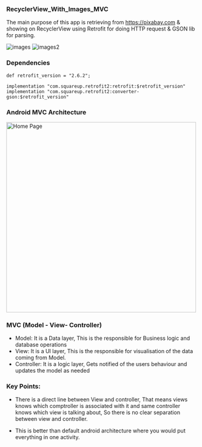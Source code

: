 ### RecyclerView_With_Images_MVC

The main purpose of this app is retrieving from https://pixabay.com & showing on RecyclerView using Retrofit for doing HTTP request & GSON lib for parsing.

![images](https://user-images.githubusercontent.com/10658016/65835672-d1c26e00-e306-11e9-86ad-b925839a6d6b.png)
![images2](https://user-images.githubusercontent.com/10658016/65835673-d25b0480-e306-11e9-81e9-918365672e6a.png)

### Dependencies

```
def retrofit_version = "2.6.2";

implementation "com.squareup.retrofit2:retrofit:$retrofit_version"
implementation "com.squareup.retrofit2:converter-gson:$retrofit_version"

```
### Android MVC Architecture 

<p align="left">
  <img src="https://user-images.githubusercontent.com/10658016/66260485-dd1d0a00-e7dc-11e9-9f31-bee1201edf47.png?raw=true" alt="Home Page" width="500"/>
</p>


### MVC (Model - View- Controller)

- Model: It is a Data layer, This is the responsible for Business logic and database operations
- View: It is a UI layer, This is the responsible for visualisation of the data coming from Model.
- Controller: It is a logic layer, Gets notified of the users behaviour and updates the model as needed

### Key Points:

- There is a direct line between View and controller, That means views knows which comptroller is associated with it and same controller knows which view is talking about, So there is no clear separation between view and controller.

- This is better than default android architecture where you would put everything in one activity.

